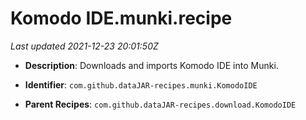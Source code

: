# Komodo IDE.munki.recipe

_Last updated 2021-12-23 20:01:50Z_

- **Description**: Downloads and imports Komodo IDE into Munki.

- **Identifier**: `com.github.dataJAR-recipes.munki.KomodoIDE`

- **Parent Recipes**: `com.github.dataJAR-recipes.download.KomodoIDE`
